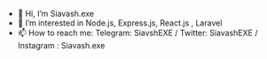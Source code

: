 

 -   👋 Hi, I’m Siavash.exe
-    👀 I’m interested in Node.js, Express.js, React.js , Laravel
 -   📫 How to reach me: Telegram: SiavshEXE / Twitter: SiavashEXE / Instagram : Siavash.exe


